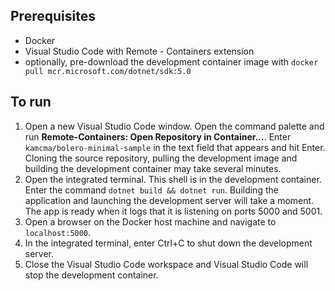 ## Prerequisites
- Docker
- Visual Studio Code with Remote - Containers extension
- optionally, pre-download the development container image with `docker pull mcr.microsoft.com/dotnet/sdk:5.0`

## To run

1. Open a new Visual Studio Code window. Open the command palette and run **Remote-Containers: Open Repository in Container...**. Enter `kamcma/bolero-minimal-sample` in the text field that appears and hit Enter. Cloning the source repository, pulling the development image and building the development container may take several minutes.
2. Open the integrated terminal. This shell is in the development container. Enter the command `dotnet build && dotnet run`. Building the application and launching the development server will take a moment. The app is ready when it logs that it is listening on ports 5000 and 5001.
3. Open a browser on the Docker host machine and navigate to `localhost:5000`.
4. In the integrated terminal, enter Ctrl+C to shut down the development server.
5. Close the Visual Studio Code workspace and Visual Studio Code will stop the development container.
